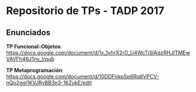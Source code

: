 Repositorio de TPs - TADP 2017
===================

Enunciados
----------------

 **TP Funcional-Objetos**: https://docs.google.com/document/d/1x_1vhrX2rD_U4WcTiSlAqzRHJITMEwVAVFh46J1nv_I/pub

 **TP Metaprogramación**: https://docs.google.com/document/d/10DDFnkpSp6Rq8VPCV-nQo2ggl1KVJRyBB3n3-16ZukE/edit
